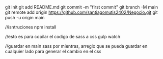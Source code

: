 git init
git add README.md
git commit -m "first commit"
git branch -M main
git remote add origin https://github.com/santiagomutis2402/Negocio.git
git push -u origin main

//isntruciones
npm install

//esto es para copilar el codigo de sass a css
gulp watch

//guardar en main sass por mientras, arreglo que se pueda guardar en cualquier lado para generar el cambio en el css
